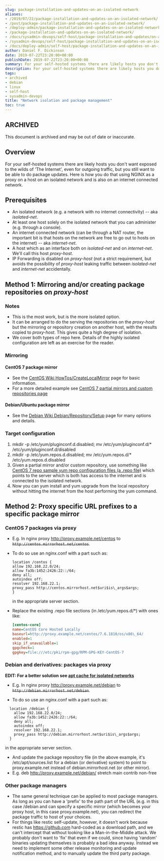 ```yaml
---
slug: package-installation-and-updates-on-an-isolated-network
aliases:
- /2019/07/22/package-installation-and-updates-on-an-isolated-network/
- /post/package-installation-and-updates-on-an-isolated-network/
- /deploy-admin/package-installation-and-updates-on-an-isolated-network/
- /package-installation-and-updates-on-an-isolated-network/
- /docs/sysadmin-devops/self-host/package-installation-and-updates/on-an-isolated-network/
- /sysadmin-devops/self-host/package-installation-and-updates-on-an-isolated-network/
- /docs/deploy-admin/self-host/package-installation-and-updates-on-an-isolated-network/
author: Daniel F. Dickinson
date: 2019-07-22T23:20:00+00:00
publishDate: 2019-07-22T23:20:00+00:00
summary: For your self-hosted systems there are likely hosts you don't want internet-connected, but you still want to be able to do package installs and updates.
description: For your self-hosted systems there are likely hosts you don't want internet-connected, but you still want to be able to do package installs and updates.
tags:
- archived
- debian
- linux
- self-host
- sysadmin-devops
title: "Network isolation and package management"
toc: true
---
```


## ARCHIVED

This document is archived and may be out of date or inaccurate.

## Overview

For your self-hosted systems there are likely hosts you don't want exposed
to the wilds of 'The Internet', even for outgoing traffic, but you still want to
be able to do package updates. Here is how you do that using NGINX as a proxy on
a host on an isolated network and is also on an internet connected network.

## Prerequisites

* An isolated network (e.g. a network with no internet connectivity)
-- aka *isolated-net*.
* At least one host solely on the isolated network that you can
administer (e.g. through a console).
* An internet connected network (can be through a NAT router, the
important bit is that hosts on the network are free to go out to
hosts on the internet) -- aka *internet-net*.
* A host which as an interface both on *isolated-net* and on
*internet-net*. We'll call this host *proxy-host*.
* IP Forwarding is disabled on *proxy-host* (not a strict requirement,
but avoids the possibility of *proxy-host* leaking traffic between
*isolated-net* and *internet-net* accidentally.

## Method 1: Mirroring and/or creating package repositories on *proxy-host*

### Notes

* This is the most work, but is the more isolated option.
* It can be arranged to do the serving the repositories on the
*proxy-host* but the mirroring or repository creation on another
host, with the results copied to *proxy-host*. This gives quite a
high degree of isolation.
* We cover both types of repo here. Details of the highly isolated
configuration are left as an exercise for the reader.

### Mirroring

#### CentOS 7 package mirror

* See the [CentOS Wiki HowTos/CreateLocalMirror](https://wiki.centos.org/HowTos/CreateLocalMirror "Link to CentOS Wiki's 'CreateLocalMirror' page for information on create mirrors and repositories for Centos 6/7") page for basic information.
* For a more detailed example see [CentOS 7 partial mirrors and custom repositories page](2019-06-22-centos-7-partial-mirrors-and-custom-repositories.md)

#### Debian/Ubuntu package mirror

* See the [Debian Wiki
Debian/Repository/Setup](https://wiki.debian.org/DebianRepository/Setup "Link to DebianRepository/Setup -- the repository creation and mirroring table of contents for Debian and derivatives.")
page for many options and details.

### Target configuration

1. mkdir -p /etc/yum/pluginconf.d.disabled; mv /etc/yum/pluginconf.d/* /etc/yum/pluginconf.d/disabled
2. mkdir -p /etc/yum.repos.d.disabled; mv /etc/yum.repos.d/* /etc/yum.repos.d.disabled
3. Given a partial mirror and/or custom repository, use something like [CentOS 7 repo sample yum repo configuration files (a .repo file)](2019-06-22-centos-7-partial-mirrors-and-custom-repositories.md#sample-repo-file-for-the-above) which points to the server which is both has access to the internet and is connected to the isolated network.
4. Now you can yum install and yum upgrade from the local repository without hitting the internet from the host performing the yum command.

## Method 2: Proxy specific URL prefixes to a specific package mirror

### CentOS 7 packages via proxy

* E.g. In nginx proxy <http://proxy.example.net/centos> to
~~``http://centos.mirrorhost.net/centos``~~.

* To do so use an nginx.conf with a part such as:

  ```nginx
  location /centos {
  allow 192.168.22.0/24;
  allow fa3b:1452:2426:22::/64;
  deny all;
  autoindex off;
  resolver 192.168.22.1;
  proxy_pass http://centos.mirrorhost.net$uri$is\_args$args;
  }
  ```

  in the appropriate server section.
* Replace the existing .repo file sections (in /etc/yum.repos.d/*) with ones like:

  ```ini
  [centos-core]
  name=CentOS Core Hosted Locally
  baseurl=http://proxy.example.net/centos/7.6.1810/os/x86\_64/
  enabled=1
  skip_if_unavailable=1
  gpgcheck=1
  gpgkey=file:///etc/pki/rpm-gpg/RPM-GPG-KEY-CentOS-7
  ```

### Debian and derivatives: packages via proxy

**EDIT: For a better solution see [apt cache for isolated networks](https://fabianlee.org/2018/02/11/ubuntu-a-centralized-apt-package-cache-using-apt-cacher-ng/)**

* E.g. In nginx proxy <http://proxy.example.net/debian> to
~~``http://debian.mirrorhost.net/debian``~~.

* To do so use an nginx.conf with a part such as:

```nginx
  location /debian {
    allow 192.168.22.0/24;
    allow fa3b:1452:2426:22::/64;
    deny all;
    autoindex off;
    resolver 192.168.22.1;
    proxy_pass http://debian.mirrorhost.net$uri$is\_args$args;
  }
```

  in the appropriate server section.

* And update the package repository file (in the above example, it's
/etc/apt/sources.list for a debian (or derivative) system) to
point to proxy.example.net instead of debian.mirrorhost.net (or
other mirror).
* E.g. deb <http://proxy.example.net/debian/> stretch main contrib non-free

### Other package managers

* The same general technique can be applied to most package managers.
As long as you can have a 'prefix' to the path part of the URL
(e.g. in this case /debian and can specify a specific mirror
(which becomes your proxy host, in this case proxy.example.net),
you can redirect the package traffic to host of your choices.
* For things like restic self-update, however, it doesn't work
because restic has <https://github.com> hard-coded as a download path,
and we can't intercept that without looking like a
Man-in-the-Middle attack. We probably don't want to 'fix' that
even if we could, since having 'random' binaries updating
themselves is probably a bad idea anyway. Instead we need to
implement some other release monitoring and update notification
method, and to manually update the third party package.
